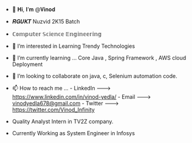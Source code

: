 - 👋 𝐇𝐢, 𝐈’𝐦 @𝐕𝐢𝐧𝐨𝐝
- 𝑹𝑮𝑼𝑲𝑻 Nuzvid 2K15 Batch
- ℂ𝕠𝕞𝕡𝕦𝕥𝕖𝕣 𝕊𝕔𝕚𝕖𝕟𝕔𝕖 𝔼𝕟𝕘𝕚𝕟𝕖𝕖𝕣𝕚𝕟𝕘
- 👀 I’m interested in Learning Trendy Technologies
- 🌱 I’m currently learning ... Core Java , Spring Framework , AWS cloud Deployment
- 💞️ I’m looking to collaborate on java, c, Selenium automation code.
- 📫 How to reach me ... 
      - LinkedIn ---> https://www.linkedin.com/in/vinod-yedla/
      - Email    ---> vinodyedla678@gmail.com
      - Twitter  ---> https://twitter.com/Vinod_Infinity

- Quality Analyst Intern in TV2Z company.
- Currently Working as System Engineer in Infosys
<!---
Vinod678/Vinod678 is a ✨ special ✨ repository because its `README.md` (this file) appears on your GitHub profile.
You can click the Preview link to take a look at your changes.
--->
